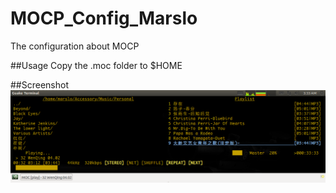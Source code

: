 MOCP_Config_Marslo
==================

The configuration about MOCP

##Usage
Copy the .moc folder to $HOME

##Screenshot
![My_Mocp](https://github.com/woainvzu/MOCP_Config_Marslo/blob/master/MOCP_Screenshot.png?raw=true)
